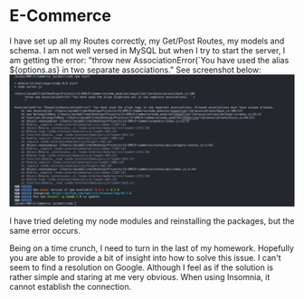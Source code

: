 # E-Commerce

I have set up all my Routes correctly, my Get/Post Routes, my models and schema. I am not well versed in MySQL but when I try to start the server, I am getting the error:
"throw new AssociationError(`You have used the alias ${options.as} in two separate associations."  See screenshot below:
![Screenshot](./public/images/Alias-Error.png)

I have tried deleting my node modules and reinstalling the packages, but the same error occurs. 

Being on a time crunch, I need to turn in the last of my homework. Hopefully you are able to provide a bit of insight into how to solve this issue. I can't seem to find a resolution on Google. Although I feel as if the solution is rather simple and staring at me very obvious. When using Insomnia, it cannot establish the connection. 